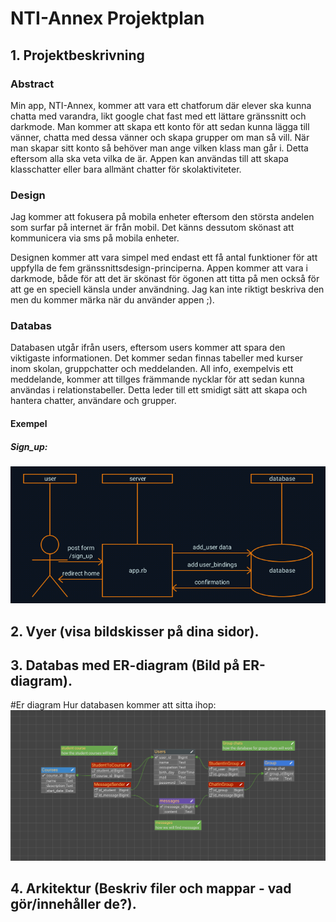 # NTI-Annex Projektplan

## 1. Projektbeskrivning
### Abstract
Min app, NTI-Annex, kommer att vara ett chatforum där elever ska kunna chatta med varandra, likt google chat fast med ett lättare gränssnitt och darkmode. Man kommer att skapa ett konto för att sedan kunna lägga till vänner, chatta med dessa vänner och skapa grupper om man så vill. När man skapar sitt konto så behöver man ange vilken klass man går i. Detta eftersom alla ska veta vilka de är. Appen kan användas till att skapa klasschatter eller bara allmänt chatter för skolaktiviteter.
### Design
Jag kommer att fokusera på mobila enheter eftersom den största andelen som surfar på internet är från mobil. Det känns dessutom skönast att kommunicera via sms på mobila enheter. 

Designen kommer att vara simpel med endast ett få antal funktioner för att uppfylla de fem gränssnittsdesign-principerna. Appen kommer att vara i darkmode, både för att det är skönast för ögonen att titta på men också för att ge en speciell känsla under användning. Jag kan inte riktigt beskriva den men du kommer märka när du använder appen ;).
### Databas
Databasen utgår ifrån users, eftersom users kommer att spara den viktigaste informationen. Det kommer sedan finnas tabeller med kurser inom skolan, gruppchatter och meddelanden. All info, exempelvis ett meddelande, kommer att tillges främmande nycklar för att sedan kunna användas i relationstabeller. Detta leder till ett smidigt sätt att skapa och hantera chatter, användare och grupper. 

#### Exempel
##### Sign_up:
![Sign_up sequence](NTI-Annex%20Sequence%20Diagram%20sign_up.png)

## 2. Vyer (visa bildskisser på dina sidor).

## 3. Databas med ER-diagram (Bild på ER-diagram).
#Er diagram
Hur databasen kommer att sitta ihop:
![ER-Diagram](ER%20Diagram%20NTI%20Annex.png)


## 4. Arkitektur (Beskriv filer och mappar - vad gör/innehåller de?).


